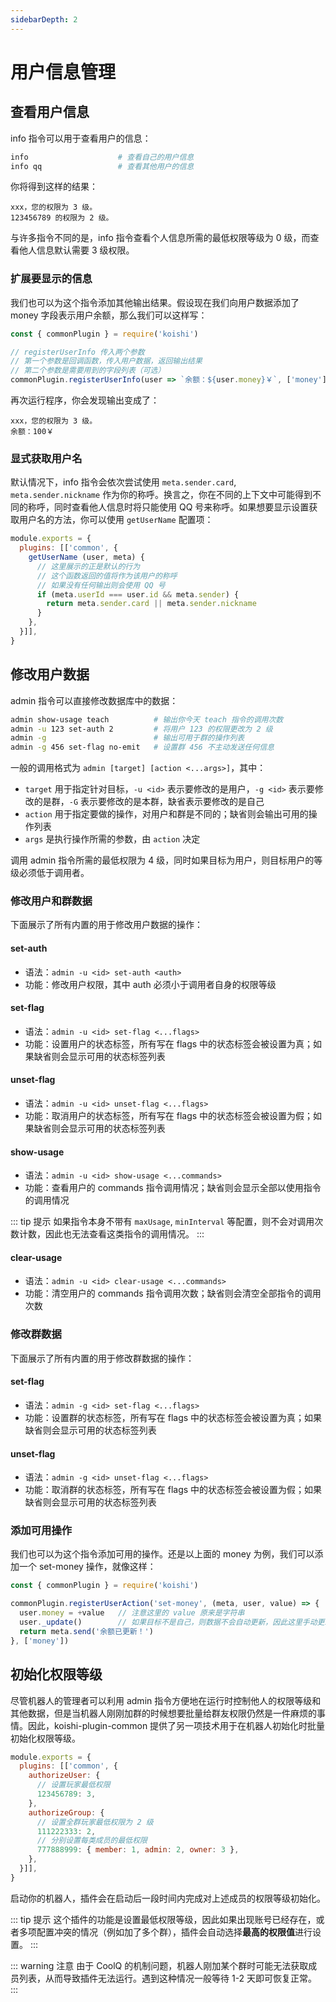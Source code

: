 ```yaml
---
sidebarDepth: 2
---
```


# 用户信息管理

## 查看用户信息

info 指令可以用于查看用户的信息：

```sh
info                    # 查看自己的用户信息
info qq                 # 查看其他用户的信息
```

你将得到这样的结果：

```
xxx，您的权限为 3 级。
123456789 的权限为 2 级。
```

与许多指令不同的是，info 指令查看个人信息所需的最低权限等级为 0 级，而查看他人信息默认需要 3 级权限。

### 扩展要显示的信息

我们也可以为这个指令添加其他输出结果。假设现在我们向用户数据添加了 money 字段表示用户余额，那么我们可以这样写：

```js
const { commonPlugin } = require('koishi')

// registerUserInfo 传入两个参数
// 第一个参数是回调函数，传入用户数据，返回输出结果
// 第二个参数是需要用到的字段列表（可选）
commonPlugin.registerUserInfo(user => `余额：${user.money}￥`, ['money'])
```

再次运行程序，你会发现输出变成了：

```
xxx，您的权限为 3 级。
余额：100￥
```

### 显式获取用户名 <Badge text="1.5.0+"/>

默认情况下，info 指令会依次尝试使用 `meta.sender.card`, `meta.sender.nickname` 作为你的称呼。换言之，你在不同的上下文中可能得到不同的称呼，同时查看他人信息时将只能使用 QQ 号来称呼。如果想要显示设置获取用户名的方法，你可以使用 `getUserName` 配置项：

```js koishi.config.js
module.exports = {
  plugins: [['common', {
    getUserName (user, meta) {
      // 这里展示的正是默认的行为
      // 这个函数返回的值将作为该用户的称呼
      // 如果没有任何输出则会使用 QQ 号
      if (meta.userId === user.id && meta.sender) {
        return meta.sender.card || meta.sender.nickname
      }
    },
  }]],
}
```

## 修改用户数据

admin 指令可以直接修改数据库中的数据：

```sh
admin show-usage teach          # 输出你今天 teach 指令的调用次数
admin -u 123 set-auth 2         # 将用户 123 的权限更改为 2 级
admin -g                        # 输出可用于群的操作列表
admin -g 456 set-flag no-emit   # 设置群 456 不主动发送任何信息
```

一般的调用格式为 `admin [target] [action <...args>]`，其中：

- `target` 用于指定针对目标，`-u <id>` 表示要修改的是用户，`-g <id>` 表示要修改的是群，`-G` 表示要修改的是本群，缺省表示要修改的是自己
- `action` 用于指定要做的操作，对用户和群是不同的；缺省则会输出可用的操作列表
- `args` 是执行操作所需的参数，由 `action` 决定

调用 admin 指令所需的最低权限为 4 级，同时如果目标为用户，则目标用户的等级必须低于调用者。

### 修改用户和群数据

下面展示了所有内置的用于修改用户数据的操作：

#### set-auth

- 语法：`admin -u <id> set-auth <auth>`
- 功能：修改用户权限，其中 auth 必须小于调用者自身的权限等级

#### set-flag

- 语法：`admin -u <id> set-flag <...flags>`
- 功能：设置用户的状态标签，所有写在 flags 中的状态标签会被设置为真；如果缺省则会显示可用的状态标签列表

#### unset-flag

- 语法：`admin -u <id> unset-flag <...flags>`
- 功能：取消用户的状态标签，所有写在 flags 中的状态标签会被设置为假；如果缺省则会显示可用的状态标签列表

#### show-usage

- 语法：`admin -u <id> show-usage <...commands>`
- 功能：查看用户的 commands 指令调用情况；缺省则会显示全部以使用指令的调用情况

::: tip 提示
如果指令本身不带有 `maxUsage`, `minInterval` 等配置，则不会对调用次数计数，因此也无法查看这类指令的调用情况。
:::

#### clear-usage

- 语法：`admin -u <id> clear-usage <...commands>`
- 功能：清空用户的 commands 指令调用次数；缺省则会清空全部指令的调用次数

### 修改群数据

下面展示了所有内置的用于修改群数据的操作：

#### set-flag

- 语法：`admin -g <id> set-flag <...flags>`
- 功能：设置群的状态标签，所有写在 flags 中的状态标签会被设置为真；如果缺省则会显示可用的状态标签列表

#### unset-flag

- 语法：`admin -g <id> unset-flag <...flags>`
- 功能：取消群的状态标签，所有写在 flags 中的状态标签会被设置为假；如果缺省则会显示可用的状态标签列表

### 添加可用操作

我们也可以为这个指令添加可用的操作。还是以上面的 money 为例，我们可以添加一个 set-money 操作，就像这样：

```js
const { commonPlugin } = require('koishi')

commonPlugin.registerUserAction('set-money', (meta, user, value) => {
  user.money = +value   // 注意这里的 value 原来是字符串
  user._update()        // 如果目标不是自己，则数据不会自动更新，因此这里手动更新了数据
  return meta.send('余额已更新！')
}, ['money'])
```

## 初始化权限等级

尽管机器人的管理者可以利用 admin 指令方便地在运行时控制他人的权限等级和其他数据，但是当机器人刚刚加群的时候想要批量给群友权限仍然是一件麻烦的事情。因此，koishi-plugin-common 提供了另一项技术用于在机器人初始化时批量初始化权限等级。

```js koishi.config.js
module.exports = {
  plugins: [['common', {
    authorizeUser: {
      // 设置玩家最低权限
      123456789: 3,
    },
    authorizeGroup: {
      // 设置全群玩家最低权限为 2 级
      111222333: 2,
      // 分别设置每类成员的最低权限
      777888999: { member: 1, admin: 2, owner: 3 },
    },
  }]],
}
```

启动你的机器人，插件会在启动后一段时间内完成对上述成员的权限等级初始化。

::: tip 提示
这个插件的功能是设置最低权限等级，因此如果出现账号已经存在，或者多项配置冲突的情况（例如加了多个群），插件会自动选择**最高的权限值**进行设置。
:::

::: warning 注意
由于 CoolQ 的机制问题，机器人刚加某个群时可能无法获取成员列表，从而导致插件无法运行。遇到这种情况一般等待 1-2 天即可恢复正常。
:::
